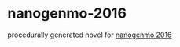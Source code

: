 # nanogenmo-2016
procedurally generated novel for [nanogenmo 2016](https://github.com/NaNoGenMo/2016)
